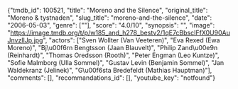 {"tmdb_id": 100521, "title": "Moreno and the Silence", "original_title": "Moreno & tystnaden", "slug_title": "moreno-and-the-silence", "date": "2006-05-03", "genre": [""], "score": "4.0/10", "synopsis": "", "image": "https://image.tmdb.org/t/p/w185_and_h278_bestv2/1qE7cBbscIFfX0U90AuJnvzlIJp.jpg", "actors": ["Sven Wollter (Van Veeteren)", "Eva Rexed (Ewa Moreno)", "Bj\u00f6rn Bengtsson (Jaan Blauvelt)", "Philip Zand\u00e9n (Reinhardt)", "Thomas Oredsson (Rooth)", "Peter Engman (Leo Kuntze)", "Sofie Malmborg (Ulla Sommel)", "Gustav Levin (Benjamin Sommel)", "Jan Waldekranz (Jelinek)", "G\u00f6sta Bredefeldt (Mathias Hauptman)"], "comments": [], "recommandations_id": [], "youtube_key": "notfound"}